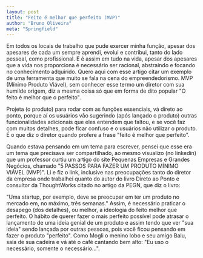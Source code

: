 ```yaml
---
layout: post
title: "Feito é melhor que perfeito (MVP)"
author: "Bruno Oliveira"
meta: "Springfield"
---
```


Em todos os locais de trabalho que pude exercer minha função, apesar dos apesares de cada um sempre aprendi, evolui e contribui, tanto do lado pessoal, como profissional. E é assim em tudo na vida, apesar dos apesares que a vida nos proporciona é necessário ser racional, abstraindo e focando no conhecimento adquirido. Quero aqui com esse artigo citar um exemplo de uma ferramenta que muito se fala na cena do empreendedorismo. MVP (Mínimo Produto Viável), sem conhecer esse termo um diretor com sua humilde origem, diz a mesma coisa só que em forma de dito popular "O feito é melhor que o perfeito".

Projeta (o produto) para rodar com as funções essenciais, vá direto ao ponto, porque aí os usuários vão sugerindo (após lançado o produto) outras funcionalidades adicionais que eles entendem que faltou, e se você faz com muitos detalhes, pode ficar confuso e o usuários não utilizar o produto. É o que diz o diretor quando profere a frase "feito é melhor que perfeito".

Quando estava pensando em um tema para escrever, pensei que esse era um tema que precisava ser compartilhado, ao mesmo visualizo (no linkedin) que um professor curtiu um artigo do site Pequenas Empresas e Grandes Negócios, chamado "5 PASSOS PARA FAZER UM PRODUTO MÍNIMO VIÁVEL (MVP)". Li e fiz o link, inclusive nas preocupações tanto do diretor da empresa onde trabalhei quanto do autor do livro Direto ao Ponto e consultor da ThoughtWorks citado no artigo da PEGN, que diz o livro:

"Uma startup, por exemplo, deve se preocupar em ter um produto no mercado em, no máximo, três semanas."
Assim, é necessário praticar o desapego (dos detalhes), ou melhor, a ideologia do feito melhor que perfeito. O hábito de querer fazer o mais perfeito possível pode atrasar o lançamento de uma ideia genial de um produto e assim tendo que ver "sua ideia" sendo lançada por outras pessoas, pois você ficou pensando em fazer o produto "perfeito". Como Mogli o menino lobo e seu amigo Balu, saia de sua cadeira e vá até o café cantando bem alto: "Eu uso o necessário, somente o necessário...".
